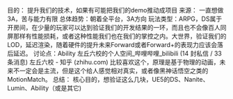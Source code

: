 目的：
提升我们的技术，如果有可能把我们的demo推动成项目
来源：
一直想做3A，苦与能力有限
总体趋势：朝着全平台，3A方向
玩法类型：ARPG，DS属于开房间，在少量的玩家可以达到验证我们的开发结果的一环，而且也不会像百人同屏那样有性能损耗，或者这种性能我们也在我们的掌控之内。大世界，验证我们的LOD，延迟渲染，随着硬件的提升未来Forward或者Forward+的表现力应该会落后延迟。
讨论点：Ability 左丘六校的个人空间_哔哩哔哩_bilibili  (14 封私信 / 33 条消息) 左丘六校 - 知乎 (zhihu.com) 比较喜欢这个，原理是基于物理的动画，未来不一定会是主流，但是这个给人感觉相对真实，或者像黑神话悟空之类的MotionMatch。
总结：
核心目的，想验证这么几块，UE5的DS、Nanite、Lumin、Ability（或是其它)